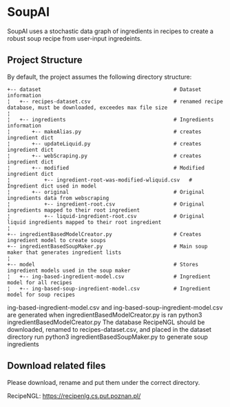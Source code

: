# SoupAI
SoupAI uses a stochastic data graph of ingredients in recipes to create a robust soup recipe from user-input ingredeints.


## Project Structure
By default, the project assumes the following directory structure:
 
    +-- dataset                                           # Dataset information
    ¦   +-- recipes-dataset.csv                           # renamed recipe database, must be downloaded, exceedes max file size
    ¦   
    ¦   +-- ingredients                                   # Ingredients information
    ¦       +-- makeAlias.py                              # creates ingredient dict
    ¦       +-- updateLiquid.py                           # creates ingredient dict
    ¦       +-- webScraping.py                            # creates ingredient dict
    ¦       +-- modified                                  # Modified ingredient dict
    ¦           +-- ingredient-root-was-modified-wliquid.csv   # Ingredient dict used in model
    ¦       +-- original                                  # Original ingredients data from webscraping
    ¦           +-- ingredient-root.csv                   # Original ingredients mapped to their root ingredient
    ¦           +-- liquid-ingredient-root.csv            # Original liquid ingredients mapped to their root ingredient 
    ¦   
    +-- ingredientBasedModelCreator.py                    # Creates ingredient model to create soups
    +-- ingredientBasedSoupMaker.py                       # Main soup maker that generates ingredient lists
    ¦   
    +-- model                                             # Stores ingredient models used in the soup maker                            
    ¦   +-- ing-based-ingredient-model.csv                # Ingredient model for all recipes 
    ¦   +-- ing-based-soup-ingredient-model.csv           # Ingredient model for soup recipes

ing-based-ingredient-model.csv and ing-based-soup-ingredient-model.csv are generated when ingredientBasedModelCreator.py is ran
python3 ingredientBasedModelCreator.py
The database RecipeNGL should be downloaded, renamed to recipes-dataset.csv, and placed in the dataset directory
run python3 ingredientBasedSoupMaker.py to generate soup ingredients

## Download related files
Please download, rename and put them under the correct directory. 

RecipeNGL: https://recipenlg.cs.put.poznan.pl/
